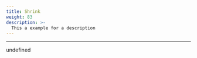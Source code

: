 ```yaml
---
title: Shrink
weight: 83
description: >-
  This a example for a description
---
```


---

undefined
